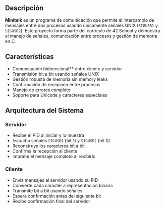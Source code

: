 
## Descripción

**Minitalk** es un programa de comunicación que permite el intercambio de mensajes entre dos procesos usando únicamente señales UNIX (`SIGUSR1` y `SIGUSR2`). Este proyecto forma parte del currículo de 42 School y demuestra el manejo de señales, comunicación entre procesos y gestión de memoria en C.

## Características

- Comunicación bidireccional** entre cliente y servidor
- Transmisión bit a bit usando señales UNIX
- Gestión robusta de memoria sin memory leaks
- Confirmación de recepción entre procesos
- Manejo de errores completo
- Soporte para Unicode y caracteres especiales

## Arquitectura del Sistema

### Servidor
- Recibe el PID al iniciar y lo muestra
- Escucha señales `SIGUSR1` (bit 1) y `SIGUSR2` (bit 0)
- Reconstruye los caracteres bit a bit
- Confirma la recepción al cliente
- Imprime el mensaje completo al recibirlo

### Cliente
- Envía mensajes al servidor usando su PID
- Convierte cada carácter a representación binaria
- Transmite bit a bit usando señales
- Espera confirmación antes del siguiente bit
- Recibe confirmación final del servidor

